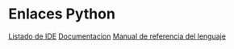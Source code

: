 # Enlaces Python 

[Listado de IDE](https://wiki.python.org/moin/PythonEditors)
[Documentacion](https://docs.python.org/es/3/)
[Manual de referencia del lenguaje](https://docs.python.org/es/3/reference/index.html)